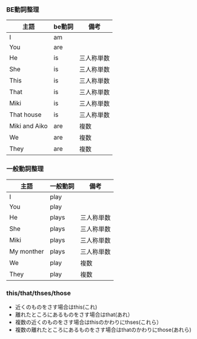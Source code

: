 ### BE動詞整理

| 主語 | be動詞 | 備考 |
| ---- | ------ | ---- |
| I | am | |
| You | are | |
| He | is | 三人称単数 |
| She | is | 三人称単数 |
| This | is | 三人称単数 |
| That | is | 三人称単数 |
| Miki | is | 三人称単数 |
| That house | is | 三人称単数 |
| Miki and Aiko | are | 複数 |
| We | are | 複数 |
| They | are | 複数 |

### 一般動詞整理

| 主語 | 一般動詞 | 備考 |
| ---- | -------- | ---- |
| I | play | |
| You | play | |
| He | plays | 三人称単数 |
| She | plays | 三人称単数 |
| Miki | plays | 三人称単数 |
| My monther | plays | 三人称単数 |
| We | play | 複数 |
| They | play | 複数 |

### this/that/thses/those

* 近くのものをさす場合はthis(これ)
* 離れたところにあるものをさす場合はthat(あれ）
* 複数の近くのものをさす場合はthisのかわりにthses(これら）
* 複数の離れたところにあるものをさす場合はthatのかわりにthose(あれら)
